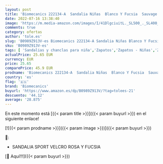 ```yaml
---
layout: post
title: 'Biomecanics 222134-A  Sandalia Niñas  Blanco Y Fucsia  Sauvage   19 EU'
date: 2022-07-16 13:38:40
image: 'https://m.media-amazon.com/images/I/41DlgciuitL._SL500_._SL400_.jpg'
comments: true
category: ofertas
author: 'tole.es'
slug: 'B0989Z913V-es Biomecanics 222134-A Sandalia Niñas Blanco Y Fucsia...'
sku: 'B0989Z913V-es'
tags: [ 'Sandalias y chanclas para niña','Zapatos','Zapatos - Niñas','Zapatos y complementos','biomecanics','sandalia','🇪🇸', ]
actualPrice: 25.65 EUR
currency: EUR
price: 25.65
comparePrice: 45.9 EUR
prodname: 'Biomecanics 222134-A  Sandalia Niñas  Blanco Y Fucsia  Sauvage   19 EU'
country: 'es'
flag: '🇪🇸'
brand: 'Biomecanics'
buyurl: 'https://www.amazon.es/dp/B0989Z913V/?tag=tolees-21'
descuento: '44.12'
average: '28.875'
---
```


En este momento está [{{< param title >}}]({{< param buyurl >}}) en el siguiente enlace!

[![{{< param prodname >}}]({{< param image >}})]({{< param buyurl >}})

🔎:

- SANDALIA SPORT VELCRO ROSA Y FUCSIA

[🛒 Aquí!!!]({{< param buyurl >}})
